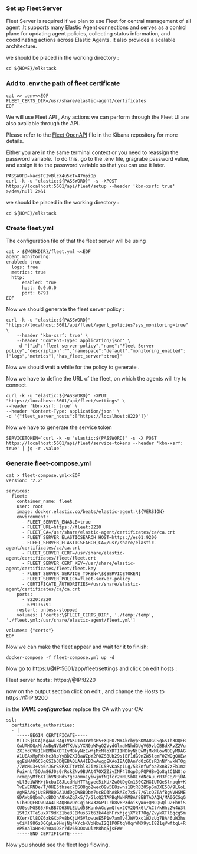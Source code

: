 ### Set up Fleet Server


Fleet Server is required if we plan to use Fleet for central management of all agent .It supports many Elastic Agent connections and serves as a control plane for updating agent policies, collecting status information, and coordinating actions across Elastic Agents. It also provides a scalable architecture. 

we should be placed in the working directory :

```
cd ${HOME}/elkstack
```

### Add to .env the path of fleet certificate

```
cat >> .env<<EOF
FLEET_CERTS_DIR=/usr/share/elastic-agent/certificates
EOF
```

We will use Fleet API , Any actions we can perform through the Fleet UI are also available through the API.

Please refer to the [Fleet OpenAPI](https://github.com/elastic/kibana/blob/8.4/x-pack/plugins/fleet/common/openapi/README.md) file in the Kibana repository for more details.

Either you are in the same terminal context or you need to reassign the password variable. To do this, go to the .env file, gragrabe password value, and assign it to the password variable so that you can use it later.

```
PASSWORD=kacsTCIvBlcX4u5cTx47mpiOp
curl -k -u "elastic:${PASSWORD}" -s -XPOST https://localhost:5601/api/fleet/setup --header 'kbn-xsrf: true' >/dev/null 2>&1
```

we should be placed in the working directory :

```
cd ${HOME}/elkstack
```

### Create fleet.yml 

The configuration file of that the fleet server will be using 

```
cat > ${WORKDIR}/fleet.yml <<EOF
agent.monitoring:
enabled: true 
  logs: true 
  metrics: true 
  http:
      enabled: true 
      host: 0.0.0.0 
      port: 6791 
EOF
```

Now we should generate the fleet server policy :
```
curl -k -u "elastic:${PASSWORD}" "https://localhost:5601/api/fleet/agent_policies?sys_monitoring=true" \
    --header 'kbn-xsrf: true' \
    --header 'Content-Type: application/json' \
    -d '{"id":"fleet-server-policy","name":"Fleet Server policy","description":"","namespace":"default","monitoring_enabled":["logs","metrics"],"has_fleet_server":true}'
```

Now we should wait a while for the policy to generate .

Now we have to define the URL of the fleet, on which the agents will try to connect. 

```
curl -k -u "elastic:${PASSWORD}" -XPUT "https://localhost:5601/api/fleet/settings" \
--header 'kbn-xsrf: true' \
--header 'Content-Type: application/json' \
-d '{"fleet_server_hosts":["https://localhost:8220"]}'
```

Now we have to generate the service token 
```
SERVICETOKEN=`curl -k -u "elastic:${PASSWORD}" -s -X POST https://localhost:5601/api/fleet/service-tokens --header 'kbn-xsrf: true' | jq -r .value`
```

### Generate fleet-compose.yml
```
cat > fleet-compose.yml<<EOF
version: '2.2'

services:
  fleet:
    container_name: fleet
    user: root
    image: docker.elastic.co/beats/elastic-agent:\${VERSION}
    environment:
      - FLEET_SERVER_ENABLE=true
      - FLEET_URL=https://fleet:8220
      - FLEET_CA=/usr/share/elastic-agent/certificates/ca/ca.crt
      - FLEET_SERVER_ELASTICSEARCH_HOST=https://es01:9200
      - FLEET_SERVER_ELASTICSEARCH_CA=/usr/share/elastic-agent/certificates/ca/ca.crt
      - FLEET_SERVER_CERT=/usr/share/elastic-agent/certificates/fleet/fleet.crt
      - FLEET_SERVER_CERT_KEY=/usr/share/elastic-agent/certificates/fleet/fleet.key
      - FLEET_SERVER_SERVICE_TOKEN=\${SERVICETOKEN}
      - FLEET_SERVER_POLICY=fleet-server-policy
      - CERTIFICATE_AUTHORITIES=/usr/share/elastic-agent/certificates/ca/ca.crt
    ports:
      - 8220:8220
      - 6791:6791
    restart: unless-stopped
    volumes: ['certs:\$FLEET_CERTS_DIR', './temp:/temp', './fleet.yml:/usr/share/elastic-agent/fleet.yml']

volumes: {"certs"}
EOF
```

Now we can make the fleet appear and wait for it to finish:

```
docker-compose -f fleet-compose.yml up -d
```

Now go to https://@IP:5601/app/fleet/settings and click on edit hosts :

Fleet server hosts : https://@IP:8220

now on the output section click on edit , and change the Hosts to https://@IP:9200

in the ***YAML configuration*** replace the CA with your CA:

```
ssl:
  certificate_authorities:
  - |
    -----BEGIN CERTIFICATE-----
    MIIDSjCCAjKgAwIBAgIVAKU1o3rWbsH5+XQEO7MY4kcbypSKMA0GCSqGSIb3DQEB
    CwUAMDQxMjAwBgNVBAMTKUVsYXN0aWMgQ2VydGlmaWNhdGUgVG9vbCBBdXRvZ2Vu
    ZXJhdGVkIENBMB4XDTIyMDkyNzEwMjMxMloXDTI1MDkyNjEwMjMxMlowNDEyMDAG
    A1UEAxMpRWxhc3RpYyBDZXJ0aWZpY2F0ZSBUb29sIEF1dG9nZW5lcmF0ZWQgQ0Ew
    ggEiMA0GCSqGSIb3DQEBAQUAA4IBDwAwggEKAoIBAQDAnYd0z6CsRDnNYhvkWTOg
    /7WcMu3+Vo6rJGrSSPXCTtWtbl8Jiz8IC5RvKaSp1Lg/53ZnfwfoaZxnB7zFb1mz
    Fui+nLf5OUm86J0s0rRskZNv9BUAt47OXZZiyINF4l8gp3pFQPHBwQo8qtC1NOjo
    rcmepyMf6XTlhVNBHd57gc7omo1yiwjnfNQfcr2+NLSb8IrdNcAuurR3fCB/FjUA
    yLl3eiWNK+jNcbaZ8JLcdHuHTTkgyee5ikU/Zw0tDgCn130CZHGIUTQeSlnpqh+K
    TvEvERNDe/T/0HE5thsec76SO8go2wec09v5E8swns1BtR8Z05pSmDXE50/9LGoL
    AgMBAAGjUzBRMB0GA1UdDgQWBBQbm7ucBD3hA8kAZq7x5/7/GlcQ2TAfBgNVHSME
    GDAWgBQbm7ucBD3hA8kAZq7x5/7/GlcQ2TAPBgNVHRMBAf8EBTADAQH/MA0GCSqG
    SIb3DQEBCwUAA4IBAQBnvDcCqjoBV3XGPILrb8v6PXdoiKyWo+QMCQGQlu2+bHiS
    CU0sdMGS65/KcBB7D63ULEULd5BKunkAGdymQfcx2QV2QNxGl/ACl/kHhz2W4W3l
    1StDXTTeSuxXT9dKZ1be3JBMusS7t63k44ehFrxhjgjXYkT7Og/ZvykXTl6qcgSm
    RXer/Dl8QZ6zkGXbPv8bKjUM5VlowueE5P1w7amTv4JWVQxc1WJzUq7BA46uW3hs
    yCiMl98Gz0GCpLe9HojNg4XYcbKVoNbwI2Q1POFtqYOqrWMX9yiI821qVwftqL+R
    eP5YaTaHeHOY0a4O8r7dv65DOxwUlzM8hq5jsFWW
    -----END CERTIFICATE-----
```

Now you should see the fleet logs flowing. 



